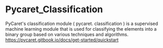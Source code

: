 # Pycaret_Classification   

PyCaret's classification module ( pycaret. classification ) is a supervised machine learning module that is used for classifying the elements into a binary group based on various techniques and algorithms.</br>
https://pycaret.gitbook.io/docs/get-started/quickstart 






